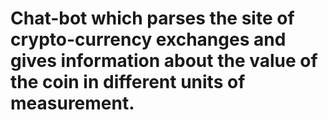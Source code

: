 # Chat-bot which parses the site of crypto-currency exchanges and gives information about the value of the coin in different units of measurement.
